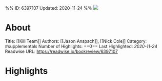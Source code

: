 %%
ID: 6397107
Updated: 2020-11-24
%%
![](https://images-na.ssl-images-amazon.com/images/I/51J6Wyz14NL._SL500_.jpg)

# About
Title: [[Kill Team]]
Authors: [[Jason Anspach]], [[Nick Cole]]
Category: #supplementals
Number of Highlights: ==0==
Last Highlighted: *2020-11-24*
Readwise URL: https://readwise.io/bookreview/6397107

# Highlights 